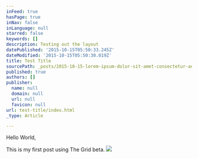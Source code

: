 ```yaml
---
inFeed: true
hasPage: true
inNav: false
inLanguage: null
starred: false
keywords: []
description: Testing out the layout
datePublished: '2015-10-15T05:50:33.245Z'
dateModified: '2015-10-15T05:50:30.019Z'
title: Test Title
sourcePath: _posts/2015-10-15-lorem-ipsum-dolor-sit-amet-consectetur-adipiscing-elit-pha.md
published: true
authors: []
publisher:
  name: null
  domain: null
  url: null
  favicon: null
url: test-title/index.html
_type: Article

---
```

Hello World,

This is my first post using The Grid beta.
![](https://the-grid-user-content.s3-us-west-2.amazonaws.com/e2654c07-cab4-4a36-b066-a186b3f7be03.JPG)